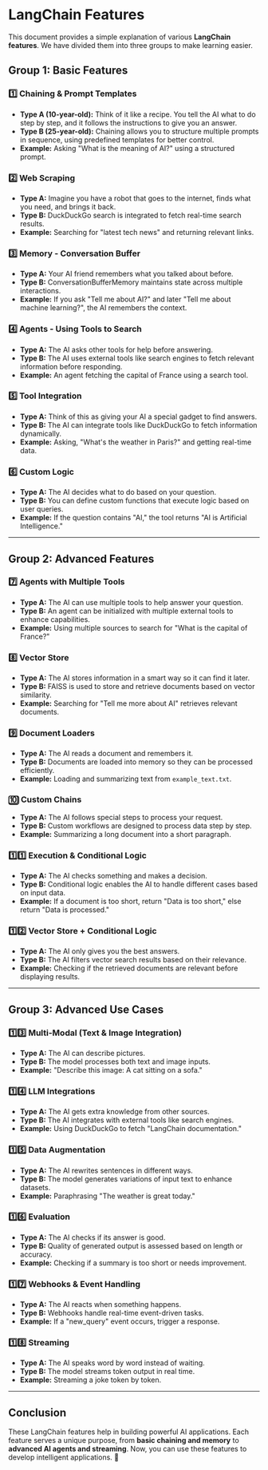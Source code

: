 # LangChain Features

This document provides a simple explanation of various **LangChain features**. We have divided them into three groups to make learning easier.

## **Group 1: Basic Features**

### 1️⃣ Chaining & Prompt Templates
- **Type A (10-year-old):** Think of it like a recipe. You tell the AI what to do step by step, and it follows the instructions to give you an answer.
- **Type B (25-year-old):** Chaining allows you to structure multiple prompts in sequence, using predefined templates for better control.
- **Example:** Asking "What is the meaning of AI?" using a structured prompt.

### 2️⃣ Web Scraping
- **Type A:** Imagine you have a robot that goes to the internet, finds what you need, and brings it back.
- **Type B:** DuckDuckGo search is integrated to fetch real-time search results.
- **Example:** Searching for "latest tech news" and returning relevant links.

### 3️⃣ Memory - Conversation Buffer
- **Type A:** Your AI friend remembers what you talked about before.
- **Type B:** ConversationBufferMemory maintains state across multiple interactions.
- **Example:** If you ask "Tell me about AI?" and later "Tell me about machine learning?", the AI remembers the context.

### 4️⃣ Agents - Using Tools to Search
- **Type A:** The AI asks other tools for help before answering.
- **Type B:** The AI uses external tools like search engines to fetch relevant information before responding.
- **Example:** An agent fetching the capital of France using a search tool.

### 5️⃣ Tool Integration
- **Type A:** Think of this as giving your AI a special gadget to find answers.
- **Type B:** The AI can integrate tools like DuckDuckGo to fetch information dynamically.
- **Example:** Asking, "What's the weather in Paris?" and getting real-time data.

### 6️⃣ Custom Logic
- **Type A:** The AI decides what to do based on your question.
- **Type B:** You can define custom functions that execute logic based on user queries.
- **Example:** If the question contains "AI," the tool returns "AI is Artificial Intelligence."

---

## **Group 2: Advanced Features**

### 7️⃣ Agents with Multiple Tools
- **Type A:** The AI can use multiple tools to help answer your question.
- **Type B:** An agent can be initialized with multiple external tools to enhance capabilities.
- **Example:** Using multiple sources to search for "What is the capital of France?"

### 8️⃣ Vector Store
- **Type A:** The AI stores information in a smart way so it can find it later.
- **Type B:** FAISS is used to store and retrieve documents based on vector similarity.
- **Example:** Searching for "Tell me more about AI" retrieves relevant documents.

### 9️⃣ Document Loaders
- **Type A:** The AI reads a document and remembers it.
- **Type B:** Documents are loaded into memory so they can be processed efficiently.
- **Example:** Loading and summarizing text from `example_text.txt`.

### 🔟 Custom Chains
- **Type A:** The AI follows special steps to process your request.
- **Type B:** Custom workflows are designed to process data step by step.
- **Example:** Summarizing a long document into a short paragraph.

### 1️⃣1️⃣ Execution & Conditional Logic
- **Type A:** The AI checks something and makes a decision.
- **Type B:** Conditional logic enables the AI to handle different cases based on input data.
- **Example:** If a document is too short, return "Data is too short," else return "Data is processed."

### 1️⃣2️⃣ Vector Store + Conditional Logic
- **Type A:** The AI only gives you the best answers.
- **Type B:** The AI filters vector search results based on their relevance.
- **Example:** Checking if the retrieved documents are relevant before displaying results.

---

## **Group 3: Advanced Use Cases**

### 1️⃣3️⃣ Multi-Modal (Text & Image Integration)
- **Type A:** The AI can describe pictures.
- **Type B:** The model processes both text and image inputs.
- **Example:** "Describe this image: A cat sitting on a sofa."

### 1️⃣4️⃣ LLM Integrations
- **Type A:** The AI gets extra knowledge from other sources.
- **Type B:** The AI integrates with external tools like search engines.
- **Example:** Using DuckDuckGo to fetch "LangChain documentation."

### 1️⃣5️⃣ Data Augmentation
- **Type A:** The AI rewrites sentences in different ways.
- **Type B:** The model generates variations of input text to enhance datasets.
- **Example:** Paraphrasing "The weather is great today."

### 1️⃣6️⃣ Evaluation
- **Type A:** The AI checks if its answer is good.
- **Type B:** Quality of generated output is assessed based on length or accuracy.
- **Example:** Checking if a summary is too short or needs improvement.

### 1️⃣7️⃣ Webhooks & Event Handling
- **Type A:** The AI reacts when something happens.
- **Type B:** Webhooks handle real-time event-driven tasks.
- **Example:** If a "new_query" event occurs, trigger a response.

### 1️⃣8️⃣ Streaming
- **Type A:** The AI speaks word by word instead of waiting.
- **Type B:** The model streams token output in real time.
- **Example:** Streaming a joke token by token.

---

## **Conclusion**
These LangChain features help in building powerful AI applications. Each feature serves a unique purpose, from **basic chaining and memory** to **advanced AI agents and streaming**. Now, you can use these features to develop intelligent applications. 🚀